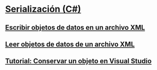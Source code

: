 # [Serialización (C#)](index.md)
## [Escribir objetos de datos en un archivo XML](how-to-write-object-data-to-an-xml-file.md)
## [Leer objetos de datos de un archivo XML](how-to-read-object-data-from-an-xml-file.md)
## [Tutorial: Conservar un objeto en Visual Studio](walkthrough-persisting-an-object-in-visual-studio.md)
